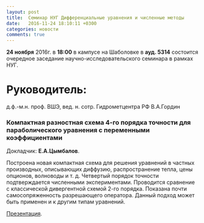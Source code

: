 ```yaml
---
layout: post
title:  Семинар НУГ Дифференциальные уравнения и численные методы
date:   2016-11-24 18:10:11 +0300
categories: новости
comments: true
---
```


**24 ноября** 2016г. в **18:00** в кампусе на Шаболовке в **ауд. 5314** состоится очередное заседание научно-исследовательского семинара в рамках НУГ.

# Руководитель:

д.ф.-м.н. проф. ВШЭ, вед. н. сотр. Гидрометцентра РФ В.А.Гордин

### Компактная разностная схема 4-го порядка точности для параболического уравнения с переменными коэффициентами

Докладчик: **Е.А.Цымбалов**.

Построена новая компактная схема для решения уравнений в частных производных, описывающих диффузию, распространение тепла, цены опционов, волноводы и т. д. Четвертый порядок точности подтверждается численными экспериментами. Проводится сравнение с классической дивергентной схемой 2-го порядка. Показана почти самосопряженность разрешающего оператора. Данный подход может быть применен и к другим типам уравнений.

[Презентация](https://www.dropbox.com/s/ozs4am9ovcx26pj/seminar20161124_1_1.pdf?dl=0).
